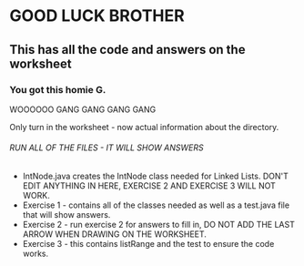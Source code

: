 # GOOD LUCK BROTHER
## This has all the code and answers on the worksheet
### You got this homie G. 

WOOOOOO GANG GANG GANG GANG 

Only turn in the worksheet - now actual information about the directory. 

###### RUN ALL OF THE FILES - IT WILL SHOW ANSWERS ######

- IntNode.java creates the IntNode class needed for Linked Lists. DON'T EDIT ANYTHING IN HERE, EXERCISE 2 AND EXERCISE 3 WILL NOT WORK. 
- Exercise 1 - contains all of the classes needed as well as a test.java file that will show answers. 
- Exercise 2 - run exercise 2 for answers to fill in, DO NOT ADD THE LAST ARROW WHEN DRAWING ON THE WORKSHEET. 
- Exercise 3 - this contains listRange and the test to ensure the code works. 


